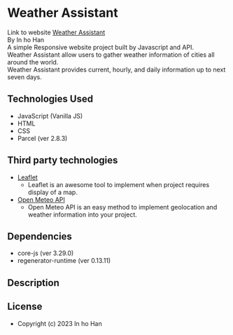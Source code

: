 # Weather Assistant
Link to website <a href="https://weather-assistant.netlify.app/">Weather Assistant</a><br/>
By In ho Han <br/>
A simple Responsive website project built by Javascript and API.<br/>
Weather Assistant allow users to gather weather information of cities all around the world.<br/>
Weather Assistant provides current, hourly, and daily information up to next seven days.<br/>
## Technologies Used
- JavaScript (Vanilla JS)
- HTML
- CSS
- Parcel (ver 2.8.3)
## Third party technologies
- <a href="https://leafletjs.com/">Leaflet</a>
  - Leaflet is an awesome tool to implement when project requires display of a map.
- <a href="https://open-meteo.com/">Open Meteo API</a>
  - Open Meteo API is an easy method to implement geolocation and weather information into your project.
## Dependencies
- core-js (ver 3.29.0)
- regenerator-runtime (ver 0.13.11)
## Description 

## License 
- Copyright (c) 2023 In ho Han

